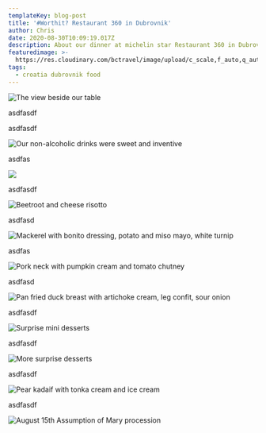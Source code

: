 ```yaml
---
templateKey: blog-post
title: '#Worthit? Restaurant 360 in Dubrovnik'
author: Chris
date: 2020-08-30T10:09:19.017Z
description: About our dinner at michelin star Restaurant 360 in Dubrovnik
featuredimage: >-
  https://res.cloudinary.com/bctravel/image/upload/c_scale,f_auto,q_auto,w_1080/v1598782375/Restaurant%20360/IMG_20200815_183454_nzzywe.jpg
tags:
  - croatia dubrovnik food
---
```

![The view beside our table](https://res.cloudinary.com/bctravel/image/upload/c_scale,f_auto,q_auto,w_1080/v1598782375/Restaurant%20360/IMG_20200815_183454_nzzywe.jpg "The view beside our table ")

asdfasdf

<insert video of night view here>

asdfasdf

![Our non-alcoholic drinks were sweet and inventive](https://res.cloudinary.com/bctravel/image/upload/c_scale,f_auto,q_auto,w_1080/v1598782416/Restaurant%20360/IMG_20200815_184031_qtq17w.jpg "Our non-alcoholic drinks were sweet and inventive")

asdfas

![](https://res.cloudinary.com/bctravel/image/upload/c_scale,f_auto,q_auto,w_1080/v1598782410/Restaurant%20360/IMG_20200815_184703_cowxwz.jpg)

asdfasdf

![Beetroot and cheese risotto](https://res.cloudinary.com/bctravel/image/upload/c_scale,f_auto,q_auto,w_1080/v1598782415/Restaurant%20360/IMG_20200815_190030_bemwcc.jpg "Beetroot and cheese risotto")

asdfasd

![Mackerel with bonito dressing, potato and miso mayo, white turnip](https://res.cloudinary.com/bctravel/image/upload/c_scale,f_auto,q_auto,w_1080/v1598782422/Restaurant%20360/IMG_20200815_190045_ugra55.jpg "Mackerel with bonito dressing, potato and miso mayo, white turnip")

asdfas

![Pork neck with pumpkin cream and tomato chutney](https://res.cloudinary.com/bctravel/image/upload/c_scale,f_auto,q_auto,w_1080/v1598782418/Restaurant%20360/IMG_20200815_194016_mkw2ze.jpg "Pork neck with pumpkin cream and tomato chutney")

asdfasd

![](https://res.cloudinary.com/bctravel/image/upload/c_scale,f_auto,q_auto,w_1080/v1598782407/Restaurant%20360/IMG_20200815_193948_imxko0.jpg "Pan fried duck breast with artichoke cream, leg confit, sour onion")

asdfasdf

![](https://res.cloudinary.com/bctravel/image/upload/c_scale,f_auto,q_auto,w_1080/v1598782440/Restaurant%20360/IMG_20200815_201237_mpguwz.jpg "Surprise mini desserts")

asdfasdf

![](https://res.cloudinary.com/bctravel/image/upload/c_scale,f_auto,q_auto,w_1080/v1598782437/Restaurant%20360/IMG_20200815_203056_nkm44g.jpg "More surprise desserts")

asdfasdf

![](https://res.cloudinary.com/bctravel/image/upload/c_scale,f_auto,q_auto,w_1080/v1598782426/Restaurant%20360/IMG_20200815_203719_eioxq8.jpg "Pear kadaif with tonka cream and ice cream")

asdfasdf

![](https://res.cloudinary.com/bctravel/image/upload/c_scale,f_auto,q_auto,w_1080/v1598782440/Restaurant%20360/IMG_20200815_203805_my1xht.jpg "August 15th Assumption of Mary procession")
